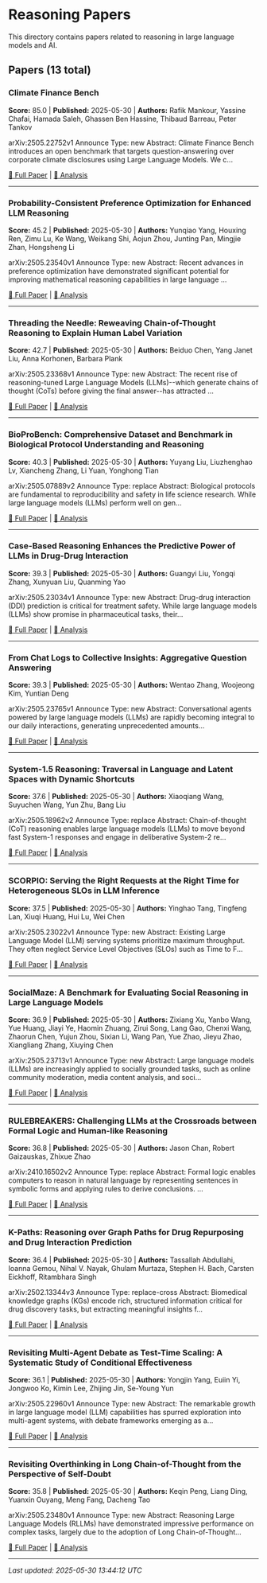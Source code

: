 # Reasoning Papers

This directory contains papers related to reasoning in large language models and AI.

## Papers (13 total)

### Climate Finance Bench

**Score:** 85.0 | **Published:** 2025-05-30 | **Authors:** Rafik Mankour, Yassine Chafai, Hamada Saleh, Ghassen Ben Hassine, Thibaud Barreau, Peter Tankov

arXiv:2505.22752v1 Announce Type: new 
Abstract: Climate Finance Bench introduces an open benchmark that targets question-answering over corporate climate disclosures using Large Language Models. We c...

[📄 Full Paper](https://arxiv.org/abs/2505.22752) | [📝 Analysis](0d8848f8c2dc0ea72124b2968bef073b.md)

---

### Probability-Consistent Preference Optimization for Enhanced LLM Reasoning

**Score:** 45.2 | **Published:** 2025-05-30 | **Authors:** Yunqiao Yang, Houxing Ren, Zimu Lu, Ke Wang, Weikang Shi, Aojun Zhou, Junting Pan, Mingjie Zhan, Hongsheng Li

arXiv:2505.23540v1 Announce Type: new 
Abstract: Recent advances in preference optimization have demonstrated significant potential for improving mathematical reasoning capabilities in large language ...

[📄 Full Paper](https://arxiv.org/abs/2505.23540) | [📝 Analysis](4ef0de47aa53c17c7b8b3e013b11b1a4.md)

---

### Threading the Needle: Reweaving Chain-of-Thought Reasoning to Explain Human Label Variation

**Score:** 42.7 | **Published:** 2025-05-30 | **Authors:** Beiduo Chen, Yang Janet Liu, Anna Korhonen, Barbara Plank

arXiv:2505.23368v1 Announce Type: new 
Abstract: The recent rise of reasoning-tuned Large Language Models (LLMs)--which generate chains of thought (CoTs) before giving the final answer--has attracted ...

[📄 Full Paper](https://arxiv.org/abs/2505.23368) | [📝 Analysis](c4f6b86e81cc82db40d2a587542119c3.md)

---

### BioProBench: Comprehensive Dataset and Benchmark in Biological Protocol Understanding and Reasoning

**Score:** 40.3 | **Published:** 2025-05-30 | **Authors:** Yuyang Liu, Liuzhenghao Lv, Xiancheng Zhang, Li Yuan, Yonghong Tian

arXiv:2505.07889v2 Announce Type: replace 
Abstract: Biological protocols are fundamental to reproducibility and safety in life science research. While large language models (LLMs) perform well on gen...

[📄 Full Paper](https://arxiv.org/abs/2505.07889) | [📝 Analysis](d092cc52720e537c2bd49176801c65e0.md)

---

### Case-Based Reasoning Enhances the Predictive Power of LLMs in Drug-Drug Interaction

**Score:** 39.3 | **Published:** 2025-05-30 | **Authors:** Guangyi Liu, Yongqi Zhang, Xunyuan Liu, Quanming Yao

arXiv:2505.23034v1 Announce Type: new 
Abstract: Drug-drug interaction (DDI) prediction is critical for treatment safety. While large language models (LLMs) show promise in pharmaceutical tasks, their...

[📄 Full Paper](https://arxiv.org/abs/2505.23034) | [📝 Analysis](e993f59e40d8b39dd4e1ff1f2f052d0c.md)

---

### From Chat Logs to Collective Insights: Aggregative Question Answering

**Score:** 39.3 | **Published:** 2025-05-30 | **Authors:** Wentao Zhang, Woojeong Kim, Yuntian Deng

arXiv:2505.23765v1 Announce Type: new 
Abstract: Conversational agents powered by large language models (LLMs) are rapidly becoming integral to our daily interactions, generating unprecedented amounts...

[📄 Full Paper](https://arxiv.org/abs/2505.23765) | [📝 Analysis](8f597a8c6da27433064a340fb0a16cd3.md)

---

### System-1.5 Reasoning: Traversal in Language and Latent Spaces with Dynamic Shortcuts

**Score:** 37.6 | **Published:** 2025-05-30 | **Authors:** Xiaoqiang Wang, Suyuchen Wang, Yun Zhu, Bang Liu

arXiv:2505.18962v2 Announce Type: replace 
Abstract: Chain-of-thought (CoT) reasoning enables large language models (LLMs) to move beyond fast System-1 responses and engage in deliberative System-2 re...

[📄 Full Paper](https://arxiv.org/abs/2505.18962) | [📝 Analysis](fcd50946301c5e81c37e35101510904b.md)

---

### SCORPIO: Serving the Right Requests at the Right Time for Heterogeneous SLOs in LLM Inference

**Score:** 37.5 | **Published:** 2025-05-30 | **Authors:** Yinghao Tang, Tingfeng Lan, Xiuqi Huang, Hui Lu, Wei Chen

arXiv:2505.23022v1 Announce Type: new 
Abstract: Existing Large Language Model (LLM) serving systems prioritize maximum throughput. They often neglect Service Level Objectives (SLOs) such as Time to F...

[📄 Full Paper](https://arxiv.org/abs/2505.23022) | [📝 Analysis](385ff505893c9d597154bf1f6ba4bcfd.md)

---

### SocialMaze: A Benchmark for Evaluating Social Reasoning in Large Language Models

**Score:** 36.9 | **Published:** 2025-05-30 | **Authors:** Zixiang Xu, Yanbo Wang, Yue Huang, Jiayi Ye, Haomin Zhuang, Zirui Song, Lang Gao, Chenxi Wang, Zhaorun Chen, Yujun Zhou, Sixian Li, Wang Pan, Yue Zhao, Jieyu Zhao, Xiangliang Zhang, Xiuying Chen

arXiv:2505.23713v1 Announce Type: new 
Abstract: Large language models (LLMs) are increasingly applied to socially grounded tasks, such as online community moderation, media content analysis, and soci...

[📄 Full Paper](https://arxiv.org/abs/2505.23713) | [📝 Analysis](cf5454592f5e5771e99eae3f4064bd80.md)

---

### RULEBREAKERS: Challenging LLMs at the Crossroads between Formal Logic and Human-like Reasoning

**Score:** 36.8 | **Published:** 2025-05-30 | **Authors:** Jason Chan, Robert Gaizauskas, Zhixue Zhao

arXiv:2410.16502v2 Announce Type: replace 
Abstract: Formal logic enables computers to reason in natural language by representing sentences in symbolic forms and applying rules to derive conclusions. ...

[📄 Full Paper](https://arxiv.org/abs/2410.16502) | [📝 Analysis](798fdcece74db8c6bbb02800b1a44752.md)

---

### K-Paths: Reasoning over Graph Paths for Drug Repurposing and Drug Interaction Prediction

**Score:** 36.4 | **Published:** 2025-05-30 | **Authors:** Tassallah Abdullahi, Ioanna Gemou, Nihal V. Nayak, Ghulam Murtaza, Stephen H. Bach, Carsten Eickhoff, Ritambhara Singh

arXiv:2502.13344v3 Announce Type: replace-cross 
Abstract: Biomedical knowledge graphs (KGs) encode rich, structured information critical for drug discovery tasks, but extracting meaningful insights f...

[📄 Full Paper](https://arxiv.org/abs/2502.13344) | [📝 Analysis](3994616479488ba46c4a756d96c179fa.md)

---

### Revisiting Multi-Agent Debate as Test-Time Scaling: A Systematic Study of Conditional Effectiveness

**Score:** 36.1 | **Published:** 2025-05-30 | **Authors:** Yongjin Yang, Euiin Yi, Jongwoo Ko, Kimin Lee, Zhijing Jin, Se-Young Yun

arXiv:2505.22960v1 Announce Type: new 
Abstract: The remarkable growth in large language model (LLM) capabilities has spurred exploration into multi-agent systems, with debate frameworks emerging as a...

[📄 Full Paper](https://arxiv.org/abs/2505.22960) | [📝 Analysis](091561e0aa1e2420c9617e2db957cbef.md)

---

### Revisiting Overthinking in Long Chain-of-Thought from the Perspective of Self-Doubt

**Score:** 35.8 | **Published:** 2025-05-30 | **Authors:** Keqin Peng, Liang Ding, Yuanxin Ouyang, Meng Fang, Dacheng Tao

arXiv:2505.23480v1 Announce Type: new 
Abstract: Reasoning Large Language Models (RLLMs) have demonstrated impressive performance on complex tasks, largely due to the adoption of Long Chain-of-Thought...

[📄 Full Paper](https://arxiv.org/abs/2505.23480) | [📝 Analysis](2963a6b5177fa0020b210c2c9a946b17.md)

---


*Last updated: 2025-05-30 13:44:12 UTC*
